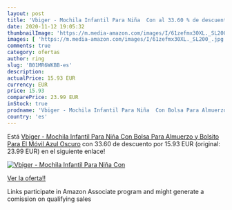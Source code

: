 ```yaml
---
layout: post
title: 'Vbiger - Mochila Infantil Para Niña  Con al 33.60 % de descuento'
date: 2020-11-12 19:05:32
thumbnailImage: 'https://m.media-amazon.com/images/I/61zefmx30XL._SL200_.jpg'
images: [ 'https://m.media-amazon.com/images/I/61zefmx30XL._SL200_.jpg' ]
comments: true
category: ofertas
author: ring
slug: 'B01MR6WKBB-es'
description:
actualPrice: 15.93 EUR
currency: EUR
price: 15.93
comparePrice: 23.99 EUR
inStock: true
prodname: 'Vbiger - Mochila Infantil Para Niña  Con Bolsa Para Almuerzo y Bolsito Para El Móvil  Azul Oscuro'
country: 'es'
---
```


Está [Vbiger - Mochila Infantil Para Niña  Con Bolsa Para Almuerzo y Bolsito Para El Móvil  Azul Oscuro](https://www.amazon.es/dp/B01MR6WKBB/?tag=tolees-21) con 33.60 de descuento por 15.93 EUR (original: 23.99 EUR) en el siguiente enlace!

[![Vbiger - Mochila Infantil Para Niña  Con](https://m.media-amazon.com/images/I/61zefmx30XL._SL200_.jpg)](https://www.amazon.es/dp/B01MR6WKBB/?tag=tolees-21)

[Ver la oferta!!](https://www.amazon.es/dp/B01MR6WKBB/?tag=tolees-21)

Links participate in Amazon Associate program and might generate a comission on qualifying sales


